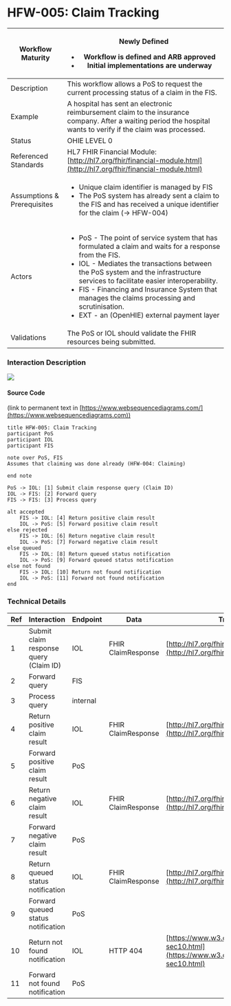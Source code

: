 # HFW-005: Claim Tracking

| Workflow Maturity           | <p><img src="https://lh6.googleusercontent.com/Kxkqfa92YGW3mIOmWio0Twi4YLMA92z6mL1MuFzkx4AWS5CX5zbzWid5z4p2W-e6O66llKpaU0r6lzwyXfhbIiWmkVEuPDy6stX5x5L8uC2DkEXs6qUFX-7xxXTlb9hbkg" alt=""><br>Newly Defined</p><ul><li>Workflow is defined and ARB approved</li><li>Initial implementations are underway</li></ul>                                                                                                 |
| --------------------------- | ------------------------------------------------------------------------------------------------------------------------------------------------------------------------------------------------------------------------------------------------------------------------------------------------------------------------------------------------------------------------------------------------------------------ |
| Description                 | This workflow allows a PoS to request the current processing status of a claim in the FIS.                                                                                                                                                                                                                                                                                                                         |
| Example                     | A hospital has sent an electronic reimbursement claim to the insurance company. After a waiting period the hospital wants to verify if the claim was processed.                                                                                                                                                                                                                                                    |
| Status                      | OHIE LEVEL 0                                                                                                                                                                                                                                                                                                                                                                                                       |
| Referenced Standards        | HL7 FHIR Financial Module: [http://hl7.org/fhir/financial-module.html](http://hl7.org/fhir/financial-module.html)                                                                                                                                                                                                                                                                                                  |
| Assumptions & Prerequisites | <ul><li>Unique claim identifier is managed by FIS</li><li>The PoS system has already sent a claim to the FIS and has received a unique identifier for the claim (-> HFW-004)</li></ul>                                                                                                                                                                                                                             |
| Actors                      | <ul><li>PoS - The point of service system that has formulated a claim and waits for a response from the FIS.</li><li>IOL - Mediates the transactions between the PoS system and the infrastructure services to facilitate easier interoperability.</li><li>FIS - Financing and Insurance System that manages the claims processing and scrutinisation.</li><li>EXT - an (OpenHIE) external payment layer</li></ul> |
| Validations                 | The PoS or IOL should validate the FHIR resources being submitted.                                                                                                                                                                                                                                                                                                                                                 |

### Interaction Description

![](https://lh3.googleusercontent.com/d\_Dimas1cGGVCAObR51Eb3GhC0U\_PB0C9Eb\_ZwmBjUSrGXYMuTWfkvh3oomhZaAr7TWfuL463y1eOwO9-lW9AWSSovvdLg1onIe\_cU9fHyi9MXfXDcSHo0lQlcK\_s54TIfF2YaTW)

#### Source Code

(link to permanent text in [https://www.websequencediagrams.com/](https://www.websequencediagrams.com))

```
title HFW-005: Claim Tracking
participant PoS
participant IOL
participant FIS

note over PoS, FIS
Assumes that claiming was done already (HFW-004: Claiming)

end note

PoS -> IOL: [1] Submit claim response query (Claim ID)
IOL -> FIS: [2] Forward query
FIS -> FIS: [3] Process query

alt accepted
	FIS -> IOL: [4] Return positive claim result
	IOL -> PoS: [5] Forward positive claim result
else rejected
	FIS -> IOL: [6] Return negative claim result
	IOL -> PoS: [7] Forward negative claim result
else queued
	FIS -> IOL: [8] Return queued status notification
	IOL -> PoS: [9] Forward queued status notification
else not found
	FIS -> IOL: [10] Return not found notification
	IOL -> PoS: [11] Forward not found notification
end
```

### Technical Details

| Ref | Interaction                            | Endpoint | Data               | Transaction Spec                                                                                                   |
| --- | -------------------------------------- | -------- | ------------------ | ------------------------------------------------------------------------------------------------------------------ |
| 1   | Submit claim response query (Claim ID) | IOL      | FHIR ClaimResponse | [http://hl7.org/fhir/R4/claimresponse.html](http://hl7.org/fhir/R4/claimresponse.html)                             |
| 2   | Forward query                          | FIS      |                    |                                                                                                                    |
| 3   | Process query                          | internal |                    |                                                                                                                    |
| 4   | Return positive claim result           | IOL      | FHIR ClaimResponse | [http://hl7.org/fhir/R4/claimresponse.html](http://hl7.org/fhir/R4/claimresponse.html)                             |
| 5   | Forward positive claim result          | PoS      |                    |                                                                                                                    |
| 6   | Return negative claim result           | IOL      | FHIR ClaimResponse | [http://hl7.org/fhir/R4/claimresponse.html](http://hl7.org/fhir/R4/claimresponse.html)                             |
| 7   | Forward negative claim result          | PoS      |                    |                                                                                                                    |
| 8   | Return queued status notification      | IOL      | FHIR ClaimResponse | [http://hl7.org/fhir/R4/claimresponse.html](http://hl7.org/fhir/R4/claimresponse.html)                             |
| 9   | Forward queued status notification     | PoS      |                    |                                                                                                                    |
| 10  | Return not found notification          | IOL      | HTTP 404           | [https://www.w3.org/Protocols/rfc2616/rfc2616-sec10.html](https://www.w3.org/Protocols/rfc2616/rfc2616-sec10.html) |
| 11  | Forward not found notification         | PoS      |                    |                                                                                                                    |
